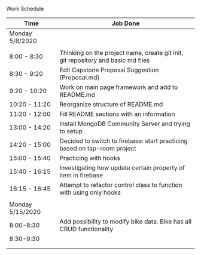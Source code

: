  Work Schedule

| Time | Job Done |
| -------------     | ------------- |
| Monday 5/8/2020 | | 
| | |
| 8:00 - 8:30 | Thinking on the project name, create git init, git repository and basic md files |
| 8:30 - 9:20 | Edit Capstone Proposal Suggestion (Proposal.md)|
| 9:20 - 10:20 | Work on main page framework and add to README.md |
| 10:20 - 11:20 | Reorganize structure of README.md |
| 11:20 - 12:00 | Fill README sections with an information |
| 13:00 - 14:20 | Install MongoDB Community Server and trying to setup |
| 14:20 - 15:00 | Decided to switch to firebase: start practicing based on tap-room project |
| 15:00 - 15:40 | Practicing with hooks |
| 15:40 - 16:15 | Investigating how update certain property of item in firebase |
| 16:15 - 16:45 | Attempt to refactor control class to function with using only hooks |
| | |
| Monday 5/15/2020 |  |
| 8:00-8:30 | Add possibility to modify bike data. Bike has all CRUD functionality |
| 8:30-9:30 |  |
|      |  |
|      |  |